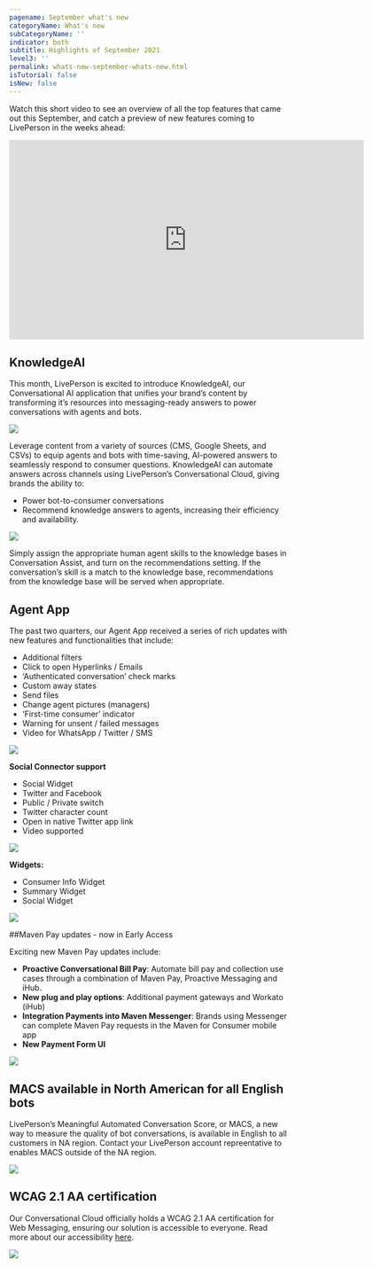 ```yaml
---
pagename: September what's new
categoryName: What's new
subCategoryName: ''
indicator: both
subtitle: Highlights of September 2021
level3: ''
permalink: whats-new-september-whats-new.html
isTutorial: false
isNew: false
---
```

Watch this short video to see an overview of all the top features that came out this September, and catch a preview of new features coming to LivePerson in the weeks ahead:

<iframe style="max-width: 750px;" src="https://player.vimeo.com/video/618278429?autoplay=1&loop=1&title=0&byline=0&portrait=0" width="640" height="360" frameborder="0" allow="autoplay; fullscreen" allowfullscreen></iframe>


## KnowledgeAI

This month, LivePerson is excited to introduce KnowledgeAI, our Conversational AI application that unifies your brand’s content by transforming it’s resources into messaging-ready answers to power conversations with agents and bots.

![](img/WNS-gif.gif)

Leverage content from a variety of sources (CMS, Google Sheets, and CSVs) to equip agents and bots with time-saving, AI-powered answers to seamlessly respond to consumer questions. KnowledgeAI can automate answers across channels using LivePerson’s Conversational Cloud, giving brands the ability to:
 
* Power bot-to-consumer conversations
* Recommend knowledge answers to agents, increasing their efficiency and availability. 

![](img/WNS-2.png)

Simply assign the appropriate human agent skills to the knowledge bases in Conversation Assist, and turn on the recommendations setting. If the conversation’s skill is a match to the knowledge base, recommendations from the knowledge base will be served when appropriate.

## Agent App
The past two quarters, our Agent App received a series of rich updates with new features and functionalities that include:

* Additional filters
* Click to open Hyperlinks / Emails
* ‘Authenticated conversation’ check marks
* Custom away states
* Send files
* Change agent pictures (managers)
* ‘First-time consumer’ indicator
* Warning for unsent / failed messages
* Video for WhatsApp / Twitter / SMS

![](img/sept-3.png)

**Social Connector support**
* Social Widget
* Twitter and Facebook
* Public / Private switch
* Twitter character count
* Open in native Twitter app link
* Video supported

![](img/sept-4.png)

**Widgets:**
* Consumer Info Widget
* Summary Widget
* Social Widget

![](img/sept-5.png)

##Maven Pay updates - now in Early Access

Exciting new Maven Pay updates include:
* **Proactive Conversational Bill Pay**: Automate bill pay and collection use cases through a combination of Maven Pay, Proactive Messaging and iHub.
* **New plug and play options**: Additional payment gateways and Workato (iHub)
* **Integration Payments into Maven Messenger**: Brands using Messenger can complete Maven Pay requests in the Maven for Consumer mobile app
* **New Payment Form UI**

![](img/whats-new-sept-5.png)

## MACS available in North American for all English bots
LivePerson’s Meaningful Automated Conversation Score, or MACS, a new way to measure the quality of bot conversations, is available in English to all customers in NA region. Contact your LivePerson account repreentative to enables MACS outside of the NA region. 

![](img/whats-new-sept-6.png)

## WCAG 2.1 AA certification
Our Conversational Cloud officially holds a WCAG 2.1 AA certification for Web Messaging, ensuring our solution is accessible to everyone. Read more about our accessibility [here]( https://knowledge.liveperson.com/security-regulations-accessibility-policy.html#conversational-cloud-accessibility-conformance-statements).

![](img/WNS-6.png)
